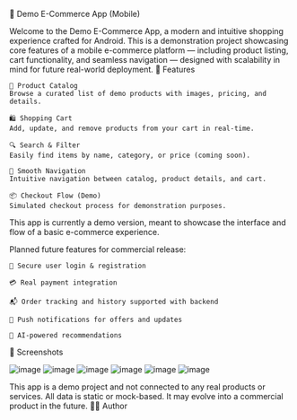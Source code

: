 🛒 Demo E-Commerce App (Mobile)

Welcome to the Demo E-Commerce App, a modern and intuitive shopping experience crafted for Android. This is a demonstration project showcasing core features of a mobile e-commerce platform — including product listing, cart functionality, and seamless navigation — designed with scalability in mind for future real-world deployment.
📱 Features

    🧾 Product Catalog
    Browse a curated list of demo products with images, pricing, and details.

    🛍️ Shopping Cart
    Add, update, and remove products from your cart in real-time.

    🔍 Search & Filter
    Easily find items by name, category, or price (coming soon).

    🧭 Smooth Navigation
    Intuitive navigation between catalog, product details, and cart.

    📦 Checkout Flow (Demo)
    Simulated checkout process for demonstration purposes.


This app is currently a demo version, meant to showcase the interface and flow of a basic e-commerce experience.

Planned future features for commercial release:

    🔐 Secure user login & registration

    💳 Real payment integration

    📬 Order tracking and history supported with backend

    📱 Push notifications for offers and updates

    🧠 AI-powered recommendations

📸 Screenshots

  ![image](https://github.com/user-attachments/assets/e1e04456-bf73-4d5a-8069-2ed8624b049e)
  ![image](https://github.com/user-attachments/assets/71773195-6bdc-4ca2-8cf9-721c92e1e89e)
  ![image](https://github.com/user-attachments/assets/87f4ddb8-68d5-4556-a3f9-eface44a057b)
  ![image](https://github.com/user-attachments/assets/340de598-2f91-4e1b-9a71-8b9b940d1c85)
  ![image](https://github.com/user-attachments/assets/e06a45cb-ec14-4371-8c92-fda392b83e36)
  ![image](https://github.com/user-attachments/assets/7952b587-afc5-41e5-a24a-f92e9d26d128)


This app is a demo project and not connected to any real products or services. All data is static or mock-based.
It may evolve into a commercial product in the future.
👨‍💻 Author




